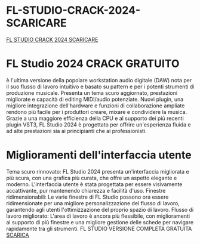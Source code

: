 # FL-STUDIO-CRACK-2024-SCARICARE
[FL STUDIO CRACK 2024 SCARICARE](https://flstudiocommunity.wordpress.com/)
# FL Studio 2024 CRACK GRATUITO
è l'ultima versione della popolare workstation audio digitale (DAW) nota per il suo flusso di lavoro intuitivo e basato su pattern e per i potenti strumenti di produzione musicale. Presenta un tema scuro aggiornato, prestazioni migliorate e capacità di editing MIDI/audio potenziate. Nuovi plugin, una migliore integrazione dell'hardware e funzioni di collaborazione ampliate rendono più facile per i produttori creare, mixare e condividere la musica. Grazie a una maggiore efficienza della CPU e al supporto dei più recenti plugin VST3, FL Studio 2024 è progettato per offrire un'esperienza fluida e ad alte prestazioni sia ai principianti che ai professionisti.
# Miglioramenti dell'interfaccia utente
Tema scuro rinnovato: FL Studio 2024 presenta un'interfaccia migliorata e più scura, con una grafica più curata, che offre un aspetto elegante e moderno. L'interfaccia utente è stata progettata per essere visivamente accattivante, pur mantenendo chiarezza e facilità d'uso. Finestre ridimensionabili: Le varie finestre di FL Studio possono ora essere ridimensionate per una migliore personalizzazione del flusso di lavoro, garantendo agli utenti l'ottimizzazione del proprio spazio di lavoro. Flusso di lavoro migliorato: L'area di lavoro è ancora più flessibile, con miglioramenti al supporto di più finestre e una migliore gestione delle schede per navigare rapidamente tra gli strumenti. FL STUDIO VERSIONE COMPLETA GRATUITA
[SCARICA](https://flstudiocommunity.wordpress.com/)
